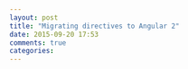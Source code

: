 ```yaml
---
layout: post
title: "Migrating directives to Angular 2"
date: 2015-09-20 17:53
comments: true
categories: 
---
```

